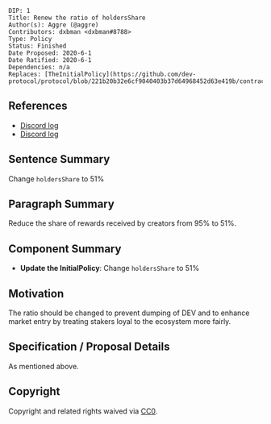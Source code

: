```
DIP: 1
Title: Renew the ratio of holdersShare
Author(s): Aggre (@aggre)
Contributors: dxbman <dxbman#8788>
Type: Policy
Status: Finished
Date Proposed: 2020-6-1
Date Ratified: 2020-6-1
Dependencies: n/a
Replaces: [TheInitialPolicy](https://github.com/dev-protocol/protocol/blob/221b20b32e6cf9040403b37d64968452d63e419b/contracts/src/policy/TheInitialPolicy.sol)
```

## References

- [Discord log](https://discord.com/channels/547215761341546497/675499290940014604/716536535264133131)
- [Discord log](https://discord.com/channels/547215761341546497/675499290940014604/716536633507315772)

## Sentence Summary

Change `holdersShare` to 51%

## Paragraph Summary

Reduce the share of rewards received by creators from 95% to 51%.

## Component Summary

- **Update the InitialPolicy**: Change `holdersShare` to 51%

## Motivation

The ratio should be changed to prevent dumping of DEV and to enhance market entry by treating stakers loyal to the ecosystem more fairly.

## Specification / Proposal Details

As mentioned above.

## Copyright

Copyright and related rights waived via [CC0](https://creativecommons.org/publicdomain/zero/1.0/).
